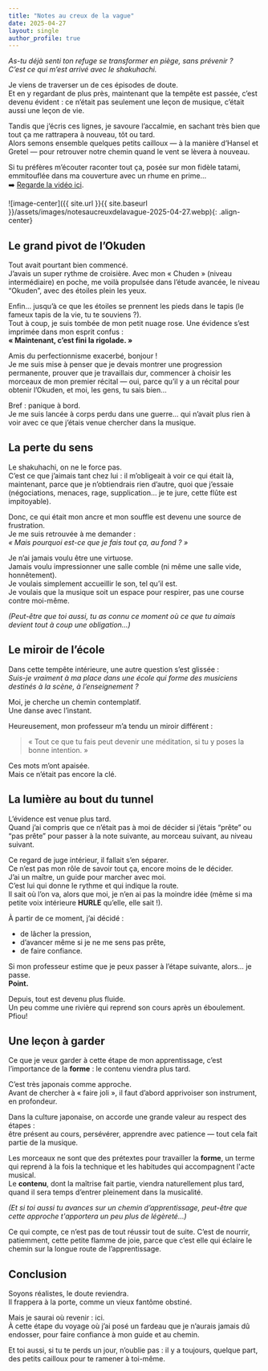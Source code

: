 ```yaml
---
title: "Notes au creux de la vague"
date: 2025-04-27
layout: single
author_profile: true
---
```


*As-tu déjà senti ton refuge se transformer en piège, sans prévenir ?  
C’est ce qui m’est arrivé avec le shakuhachi.*

Je viens de traverser un de ces épisodes de doute.  
Et en y regardant de plus près, maintenant que la tempête est passée, c’est devenu évident : ce n’était pas seulement une leçon de musique, c’était aussi une leçon de vie.

Tandis que j’écris ces lignes, je savoure l’accalmie, en sachant très bien que tout ça me rattrapera à nouveau, tôt ou tard.  
Alors semons ensemble quelques petits cailloux — à la manière d’Hansel et Gretel — pour retrouver notre chemin quand le vent se lèvera à nouveau.

Si tu préfères m’écouter raconter tout ça, posée sur mon fidèle tatami, emmitouflée dans ma couverture avec un rhume en prime…  
➡️ [Regarde la vidéo ici](https://youtu.be/HJIHWdeWp7Q?si=zSVPNYsVp9TxK-O2).

![image-center]({{ site.url }}{{ site.baseurl }}/assets/images/notesaucreuxdelavague-2025-04-27.webp){: .align-center}

## Le grand pivot de l’Okuden

Tout avait pourtant bien commencé.  
J’avais un super rythme de croisière. Avec mon « Chuden » (niveau intermédiaire) en poche, me voilà propulsée dans l’étude avancée, le niveau “Okuden”, avec des étoiles plein les yeux.

Enfin… jusqu’à ce que les étoiles se prennent les pieds dans le tapis (le fameux tapis de la vie, tu te souviens ?).  
Tout à coup, je suis tombée de mon petit nuage rose. Une évidence s’est imprimée dans mon esprit confus :  
**« Maintenant, c’est fini la rigolade. »**

Amis du perfectionnisme exacerbé, bonjour !  
Je me suis mise à penser que je devais montrer une progression permanente, prouver que je travaillais dur, commencer à choisir les morceaux de mon premier récital — oui, parce qu’il y a un récital pour obtenir l’Okuden, et moi, les gens, tu sais bien…

Bref : panique à bord.  
Je me suis lancée à corps perdu dans une guerre… qui n’avait plus rien à voir avec ce que j’étais venue chercher dans la musique.


## La perte du sens

Le shakuhachi, on ne le force pas.  
C’est ce que j’aimais tant chez lui : il m’obligeait à voir ce qui était là, maintenant, parce que je n’obtiendrais rien d’autre, quoi que j’essaie (négociations, menaces, rage, supplication… je te jure, cette flûte est impitoyable).

Donc, ce qui était mon ancre et mon souffle est devenu une source de frustration.  
Je me suis retrouvée à me demander :  
*« Mais pourquoi est-ce que je fais tout ça, au fond ? »*

Je n’ai jamais voulu être une virtuose.  
Jamais voulu impressionner une salle comble (ni même une salle vide, honnêtement).  
Je voulais simplement accueillir le son, tel qu’il est.  
Je voulais que la musique soit un espace pour respirer, pas une course contre moi-même.

*(Peut-être que toi aussi, tu as connu ce moment où ce que tu aimais devient tout à coup une obligation…)*


## Le miroir de l’école

Dans cette tempête intérieure, une autre question s’est glissée :  
*Suis-je vraiment à ma place dans une école qui forme des musiciens destinés à la scène, à l’enseignement ?*

Moi, je cherche un chemin contemplatif.  
Une danse avec l’instant.

Heureusement, mon professeur m’a tendu un miroir différent :  
> « Tout ce que tu fais peut devenir une méditation, si tu y poses la bonne intention. »

Ces mots m’ont apaisée.  
Mais ce n’était pas encore la clé.


## La lumière au bout du tunnel

L’évidence est venue plus tard.  
Quand j’ai compris que ce n’était pas à moi de décider si j’étais “prête” ou “pas prête” pour passer à la note suivante, au morceau suivant, au niveau suivant.

Ce regard de juge intérieur, il fallait s’en séparer.  
Ce n’est pas mon rôle de savoir tout ça, encore moins de le décider.  
J’ai un maître, un guide pour marcher avec moi.  
C’est lui qui donne le rythme et qui indique la route.  
Il sait où l’on va, alors que moi, je n’en ai pas la moindre idée (même si ma petite voix intérieure **HURLE** qu’elle, elle sait !).

À partir de ce moment, j’ai décidé :

- de lâcher la pression,  
- d’avancer même si je ne me sens pas prête,  
- de faire confiance.

Si mon professeur estime que je peux passer à l’étape suivante, alors… je passe.  
**Point.**

Depuis, tout est devenu plus fluide.  
Un peu comme une rivière qui reprend son cours après un éboulement.
Pfiou!

## Une leçon à garder

Ce que je veux garder à cette étape de mon apprentissage, c’est l’importance de la **forme** : le contenu viendra plus tard.

C’est très japonais comme approche.  
Avant de chercher à « faire joli », il faut d’abord apprivoiser son instrument, en profondeur.

Dans la culture japonaise, on accorde une grande valeur au respect des étapes :  
être présent au cours, persévérer, apprendre avec patience — tout cela fait partie de la musique.

Les morceaux ne sont que des prétextes pour travailler la **forme**, un terme qui reprend à la fois la technique et les habitudes qui accompagnent l'acte musical.  
Le **contenu**, dont la maîtrise fait partie, viendra naturellement plus tard, quand il sera temps d’entrer pleinement dans la musicalité.

*(Et si toi aussi tu avances sur un chemin d’apprentissage, peut-être que cette approche t'apportera un peu plus de légèreté…)*

Ce qui compte, ce n’est pas de tout réussir tout de suite.
C’est de nourrir, patiemment, cette petite flamme de joie, parce que c’est elle qui éclaire le chemin sur la longue route de l’apprentissage.

## Conclusion

Soyons réalistes, le doute reviendra.  
Il frappera à la porte, comme un vieux fantôme obstiné.

Mais je saurai où revenir : ici.  
À cette étape du voyage où j’ai posé un fardeau que je n’aurais jamais dû endosser, pour faire confiance à mon guide et au chemin.

Et toi aussi, si tu te perds un jour, n’oublie pas : il y a toujours, quelque part, des petits cailloux pour te ramener à toi-même.
